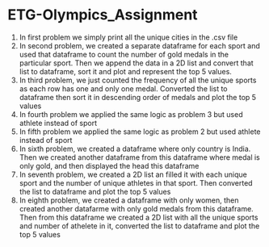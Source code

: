 # ETG-Olympics_Assignment

1. In first problem we simply print all the unique cities in the .csv file
2. In second problem, we created a separate dataframe for each sport and used that dataframe to count the number of gold medals in the particular sport. Then we append the data in a 2D list and convert that list to dataframe, sort it and plot and represent the top 5 values.
3. In third problem, we just counted the frequency of all the unique sports as each row has one and only one medal. Converted the list to dataframe then sort it in descending order of medals and plot the top 5 values
4. In fourth problem we applied the same logic as problem 3 but used athlete instead of sport
5. In fifth problem we applied the same logic as problem 2 but used athlete instead of sport
6. In sixth problem, we created a dataframe where only country is India. Then we created another dataframe from this dataframe where medal is only gold, and then displayed the head this dataframe
7. In seventh problem, we created a 2D list an filled it with each unique sport and the number of unique athletes in that sport. Then converted the list to dataframe and plot the top 5 values
8. In eighth problem, we created a dataframe with only women, then created another datafarme with only gold medals from this dataframe. Then from this dataframe we created a 2D list with all the unique sports and number of athelete in it, converted the list to dataframe and plot the top 5 values
